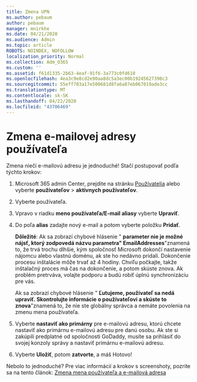 ```yaml
---
title: Zmena UPN
ms.author: pebaum
author: pebaum
manager: mnirkhe
ms.date: 04/21/2020
ms.audience: Admin
ms.topic: article
ROBOTS: NOINDEX, NOFOLLOW
localization_priority: Normal
ms.collection: Adm_O365
ms.custom: ''
ms.assetid: f61d1335-2b63-4eaf-91f6-3a773c0fd610
ms.openlocfilehash: 4ea3c9e8cd2e90aa8dc5a3ec00b19245627398c3
ms.sourcegitcommit: 55eff703a17e500681d8fa6a87eb067019ade3cc
ms.translationtype: MT
ms.contentlocale: sk-SK
ms.lasthandoff: 04/22/2020
ms.locfileid: "43706469"
---
```

# <a name="change-a-users-email-address"></a>Zmena e-mailovej adresy používateľa

Zmena niečí e-mailovú adresu je jednoduché! Stačí postupovať podľa týchto krokov:
  
1. Microsoft 365 admin Center, prejdite na stránku [Používatelia](https://go.microsoft.com/fwlink/p/?linkid=834822) alebo vyberte **používateľov** \> **aktívnych používateľov**.
    
2. Vyberte používateľa.
    
3. Vpravo v riadku **meno používateľa/E-mail aliasy** vyberte **Upraviť**.
    
4. Do poľa **alias** zadajte nový e-mail a potom vyberte položku **Pridať**.
    
    **Dôležité**: Ak sa zobrazí chybové hlásenie " **parameter nie je možné nájsť, ktorý zodpovedá názvu parametra" EmailAddresses**"znamená to, že trvá trochu dlhšie, kým spoločnosť Microsoft dokončí nastavenie nájomcu alebo vlastnú doménu, ak ste ho nedávno pridali. Dokončenie procesu inštalácie môže trvať až 4 hodiny. Chvíľu počkajte, takže inštalačný proces má čas na dokončenie, a potom skúste znova. Ak problém pretrváva, volajte podporu a budú robiť úplnú synchronizáciu pre vás.
    
    Ak sa zobrazí chybové hlásenie " **Ľutujeme, používateľ sa nedá upraviť. Skontrolujte informácie o používateľovi a skúste to znova**"znamená to, že nie ste globálny správca a nemáte povolenia na zmenu mena používateľa.
    
5. Vyberte **nastaviť ako primárny** pre e-mailovú adresu, ktorú chcete nastaviť ako primárnu e-mailovú adresu pre danú osobu. Ak ste si zakúpili predplatné od spoločnosti GoDaddy, musíte sa prihlásiť do svojej konzoly správy a nastaviť primárnu e-mailovú adresu. 
    
6. Vyberte **Uložiť**, potom **zatvorte**, a máš Hotovo!
    
Nebolo to jednoduché? Pre viac informácií a krokov s screenshoty, pozrite sa na tento článok: [Zmena mena používateľa a e-mailová adresa](https://docs.microsoft.com/office365/admin/add-users/change-a-user-name-and-email-address)
  

